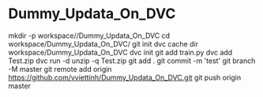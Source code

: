 # Dummy_Updata_On_DVC
mkdir -p workspace//Dummy_Updata_On_DVC 
cd workspace/Dummy_Updata_On_DVC/
git init
dvc cache dir workspace/Dummy_Updata_On_DVC
dvc init
git add train.py
dvc add Test.zip
dvc run -d unzip -q Test.zip
git add .
git commit -m 'test'
git branch -M master
git remote add origin https://github.com/vviettinh/Dummy_Updata_On_DVC.git
git push origin master
